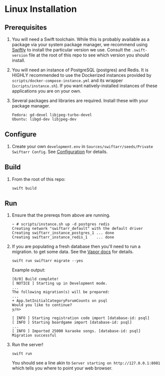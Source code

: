 Linux Installation
==================

Prerequisites
-------------

01. You will need a Swift toolchain. While this is probably available as a package via your system package manager, 
    we recommend using [Swiftly](https://github.com/swift-server/swiftly) to install the particular version we use. 
    Consult the `.swift-version` file at the root of this repo to see which version you should install.

02. You will need an instance of PostgreSQL (postgres) and Redis. It is HIGHLY recommended to use the Dockerized 
    instances provided by `scripts/docker-compose-instance.yml` and its wrapper (`scripts/instance.sh`). If you want natively-installed instances of these applications you are on your own.

03. Several packages and libraries are required. Install these with your package manager.
    ```
    Fedora: gd-devel libjpeg-turbo-devel
    Ubuntu: libgd-dev libjpeg-dev
    ```

Configure
---------

01. Create your own `development.env` in `Sources/swiftarr/seeds/Private Swiftarr Config`. 
    See [Configuration](configuration.html) for details.

Build
-----

01. From the root of this repo:
    ```
    swift build
    ```

Run
---

01. Ensure that the prereqs from above are running.
    ```
    ~ # scripts/instance.sh up -d postgres redis
    Creating network "swiftarr_default" with the default driver
    Creating swiftarr_instance_postgres_1 ... done
    Creating swiftarr_instance_redis_1    ... done
    ```

02. If you are populating a fresh database then you'll need to run a migration.
    to get some data. See the [Vapor docs](https://docs.vapor.codes/4.0/fluent/overview/#migrate) for details.
    ```
    swift run swiftarr migrate --yes
    ```
    Example output:
    ```
    [0/0] Build complete!
    [ NOTICE ] Starting up in Development mode.
    ...
    The following migration(s) will be prepared:
    ...
    + App.SetInitialCategoryForumCounts on psql
    Would you like to continue?
    y/n>

    [ INFO ] Starting registration code import [database-id: psql]
    [ INFO ] Starting boardgame import [database-id: psql]
    ...
    [ INFO ] Imported 25000 karaoke songs. [database-id: psql]
    Migration successful
    ```

03. Run the server!
    ```
    swift run
    ```
    You should see a line akin to `Server starting on http://127.0.0.1:8081`
    which tells you where to point your web browser.

